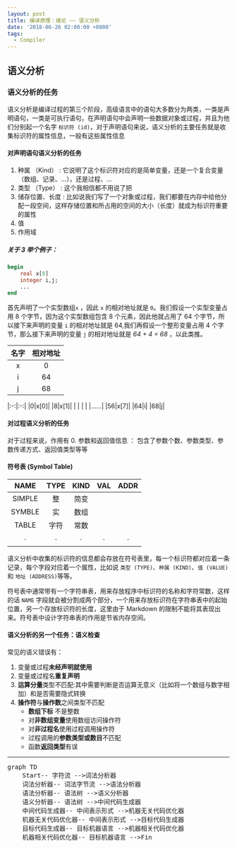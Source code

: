 ```yaml
---
layout: post
title: 编译原理：绪论 —— 语义分析
date: '2018-06-26 02:00:00 +0800'
tags:
  - Compiler
---
```


## 语义分析

### 语义分析的任务

语义分析是编译过程的第三个阶段，高级语言中的语句大多数分为两类，一类是声明语句，一类是可执行语句，在声明语句中会声明一些数据对象或过程，并且为他们分别起一个名字 `标识符 (id)`，对于声明语句来说，语义分析的主要任务就是收集标识符的属性信息，一般有这些属性信息

#### 对声明语句语义分析的任务

1. 种属 （Kind） : 它说明了这个标识符对应的是简单变量，还是一个复合变量（数组、记录、...），还是过程、...
0. 类型 （Type） : 这个我相信都不用说了把
0. 储存位置、长度 : 比如说我们写了一个对象或过程，我们都要在内存中给他分配一段空间，这样存储位置和所占用的空间的大小（长度）就成为标识符重要的属性
0. 值
0. 作用域

##### 关于 3 举个例子：
```pascal
begin
	real x[8]
	integer i,j;
	...
end
```
首先声明了一个实型数组`x` ，因此 `x` 的相对地址就是 `0`。我们假设一个实型变量占用 8 个字节，因为这个实型数组包含 8 个元素，因此他就占用了 64 个字节，所以接下来声明的变量 `i` 的相对地址就是 64,我们再假设一个整形变量占用 4 个字节，那么接下来声明的变量 `j` 的相对地址就是 *64 + 4 = 68* ，以此类推。

| 名字 | 相对地址 |
|:-:|:-:|
| x | 0 |
| i | 64|
| j | 68|

|:-:|:-:|
|0|x[0]|
|8|x[1]|
| | |
| |......|
|56|x[7]|
|64|i|
|68|j|


#### 对过程语义分析的任务
对于过程来说，作用有
0. 参数和返回值信息 ： 包含了参数个数、参数类型、参数传递方式、返回值类型等等

#### 符号表 (Symbol Table) 

| NAME | TYPE | KIND | VAL | ADDR |
|:-:|:-:|:-:|:-:|:-:|
|SIMPLE|整|简变|||
|SYMBLE|实|数组|||
|TABLE|字符|常数|||
|.|.|.|.|.|
| | | | | |

语义分析中收集的标识符的信息都会存放在符号表里，每一个标识符都对应着一条记录，每个字段对应着一个属性，比如说 `类型 (TYPE)`、`种属 (KIND)`、`值 (VALUE)` 和 `地址 (ADDRESS)`等等。

符号表中通常带有一个字符串表，用来存放程序中标识符的名称和字符常数，这样的话 `NAME` 字段就会被分割成两个部分，一个用来存放标识符在字符串表中的起始位置，另一个存放标识符的长度，这里由于 Markdown 的限制不能将其表现出来。符号表中设计字符串表的作用是节省内存空间。

#### 语义分析的另一个任务：语义检查

常见的语义错误有：
1. 变量或过程**未经声明就使用**
0. 变量或过程名**重复声明**
0. **运算分量**类型不匹配:其中需要判断是否运算无意义（比如将一个数组与数字相加）和是否需要隐式转换
0. **操作符**与**操作数**之间类型不匹配
	+ **数组下标** 不是整数
	+ 对**非数组变量**使用数组访问操作符
	+ 对**非过程名**使用过程调用操作符
	+ 过程调用的**参数类型或数目**不匹配
	+ 函数**返回类型**有误

***
<pre class="mermaid">
graph TD
	Start-- 字符流 -->词法分析器
	词法分析器-- 词法字节流 -->语法分析器
	语法分析器-- 语法树 -->语义分析器
	语义分析器-- 语法树 -->中间代码生成器
	中间代码生成器-- 中间表示形式 -->机器无关代码优化器
	机器无关代码优化器-- 中间表示形式 -->目标代码生成器
	目标代码生成器-- 目标机器语言 -->机器相关代码优化器
	机器相关代码优化器-- 目标机器语言 -->Fin
</pre>

